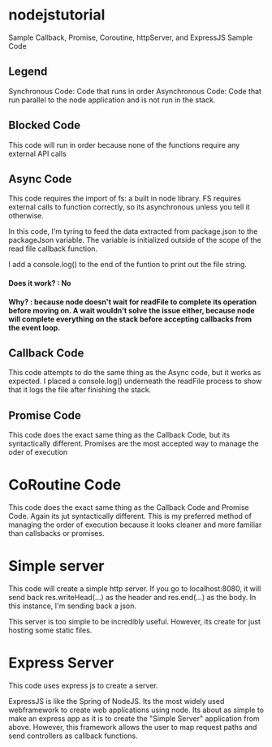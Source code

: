 # nodejstutorial
Sample Callback, Promise, Coroutine, httpServer, and ExpressJS Sample Code

## Legend
Synchronous Code: Code that runs in order
Asynchronous Code: Code that run parallel to the node application and is not run in the stack.

## Blocked Code
This code will run in order because none of the functions require any external API calls

## Async Code
This code requires the import of fs: a built in node library. FS requires external calls to function correctly, so its asynchronous unless you tell it otherwise.

In this code, I'm tyring to feed the data extracted from package.json to the packageJson variable. The variable is initialized outside of the scope of the read file callback function.

I add a console.log() to the end of the funtion to print out the file string.

#### Does it work? : No
#### Why? : because node doesn't wait for readFile to complete its operation before moving on. A wait wouldn't solve the issue either, because node will complete everything on the stack before accepting callbacks from the event loop.

## Callback Code
This code attempts to do the same thing as the Async code, but it works as expected. I placed a console.log() underneath the readFile process to show that it logs the file after finishing the stack.

## Promise Code
This code does the exact same thing as the Callback Code, but its syntactically different. Promises are the most accepted way to manage the oder of execution

# CoRoutine Code
This code does the exact same thing as the Callback Code and Promise Code. Again its jut syntactically different. This is my preferred method of managing the order of execution because it looks cleaner and more familiar than callsbacks or promises.

# Simple server
This code will create a simple http server. If you go to localhost:8080, it will send back res.writeHead(...) as the header and res.end(...) as the body. In this instance, I'm sending back a json.

This server is too simple to be incredibly useful. However, its create for just hosting some static files.

# Express Server
This code uses express js to create a server.

ExpressJS is like the Spring of NodeJS. Its the most widely used webframework to create web applications using node.
Its about as simple to make an express app as it is to create the "Simple Server" application from above. However, this framework allows the user to map request paths and send controllers as callback functions.


